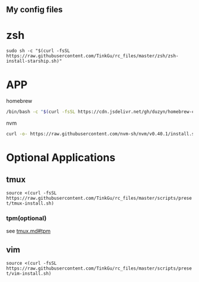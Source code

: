 ## My config files

# zsh

`sudo sh -c "$(curl -fsSL https://raw.githubusercontent.com/TinkGu/rc_files/master/zsh/zsh-install-starship.sh)"`

# APP

homebrew

```bash
/bin/bash -c "$(curl -fsSL https://cdn.jsdelivr.net/gh/duzyn/homebrew-cn/install.sh)"
```

nvm

```bash
curl -o- https://raw.githubusercontent.com/nvm-sh/nvm/v0.40.1/install.sh | bash
```

# Optional Applications

## tmux

`source <(curl -fsSL https://raw.githubusercontent.com/TinkGu/rc_files/master/scripts/preset/tmux-install.sh)`

### tpm(optional)

see [tmux.md#tpm](https://github.com/TinkGu/rc_files/blob/master/tmux.md#tpm)

## vim

`source <(curl -fsSL https://raw.githubusercontent.com/TinkGu/rc_files/master/scripts/preset/vim-install.sh)`
